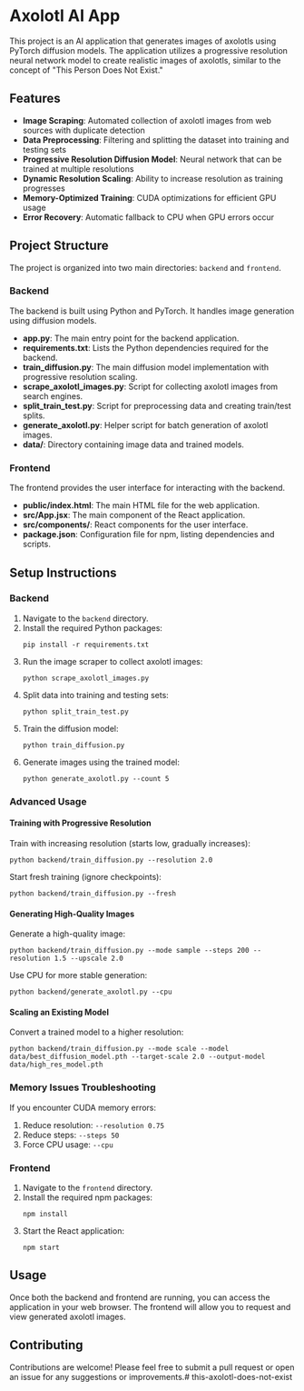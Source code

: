 # Axolotl AI App

This project is an AI application that generates images of axolotls using PyTorch diffusion models. The application utilizes a progressive resolution neural network model to create realistic images of axolotls, similar to the concept of "This Person Does Not Exist."

## Features

- **Image Scraping**: Automated collection of axolotl images from web sources with duplicate detection
- **Data Preprocessing**: Filtering and splitting the dataset into training and testing sets
- **Progressive Resolution Diffusion Model**: Neural network that can be trained at multiple resolutions
- **Dynamic Resolution Scaling**: Ability to increase resolution as training progresses
- **Memory-Optimized Training**: CUDA optimizations for efficient GPU usage
- **Error Recovery**: Automatic fallback to CPU when GPU errors occur

## Project Structure

The project is organized into two main directories: `backend` and `frontend`.

### Backend

The backend is built using Python and PyTorch. It handles image generation using diffusion models.

- **app.py**: The main entry point for the backend application.
- **requirements.txt**: Lists the Python dependencies required for the backend.
- **train_diffusion.py**: The main diffusion model implementation with progressive resolution scaling.
- **scrape_axolotl_images.py**: Script for collecting axolotl images from search engines.
- **split_train_test.py**: Script for preprocessing data and creating train/test splits.
- **generate_axolotl.py**: Helper script for batch generation of axolotl images.
- **data/**: Directory containing image data and trained models.

### Frontend

The frontend provides the user interface for interacting with the backend.

- **public/index.html**: The main HTML file for the web application.
- **src/App.jsx**: The main component of the React application.
- **src/components/**: React components for the user interface.
- **package.json**: Configuration file for npm, listing dependencies and scripts.

## Setup Instructions

### Backend

1. Navigate to the `backend` directory.
2. Install the required Python packages:
   ```
   pip install -r requirements.txt
   ```
3. Run the image scraper to collect axolotl images:
   ```
   python scrape_axolotl_images.py
   ```
4. Split data into training and testing sets:
   ```
   python split_train_test.py
   ```
5. Train the diffusion model:
   ```
   python train_diffusion.py
   ```
6. Generate images using the trained model:
   ```
   python generate_axolotl.py --count 5
   ```
   
### Advanced Usage

#### Training with Progressive Resolution

Train with increasing resolution (starts low, gradually increases):
```
python backend/train_diffusion.py --resolution 2.0
```

Start fresh training (ignore checkpoints):
```
python backend/train_diffusion.py --fresh
```

#### Generating High-Quality Images

Generate a high-quality image:
```
python backend/train_diffusion.py --mode sample --steps 200 --resolution 1.5 --upscale 2.0
```

Use CPU for more stable generation:
```
python backend/generate_axolotl.py --cpu
```

#### Scaling an Existing Model

Convert a trained model to a higher resolution:
```
python backend/train_diffusion.py --mode scale --model data/best_diffusion_model.pth --target-scale 2.0 --output-model data/high_res_model.pth
```

### Memory Issues Troubleshooting

If you encounter CUDA memory errors:
1. Reduce resolution: `--resolution 0.75`
2. Reduce steps: `--steps 50` 
3. Force CPU usage: `--cpu`

### Frontend

1. Navigate to the `frontend` directory.
2. Install the required npm packages:
   ```
   npm install
   ```
3. Start the React application:
   ```
   npm start
   ```

## Usage

Once both the backend and frontend are running, you can access the application in your web browser. The frontend will allow you to request and view generated axolotl images.

## Contributing

Contributions are welcome! Please feel free to submit a pull request or open an issue for any suggestions or improvements.#   t h i s - a x o l o t l - d o e s - n o t - e x i s t 
 
 